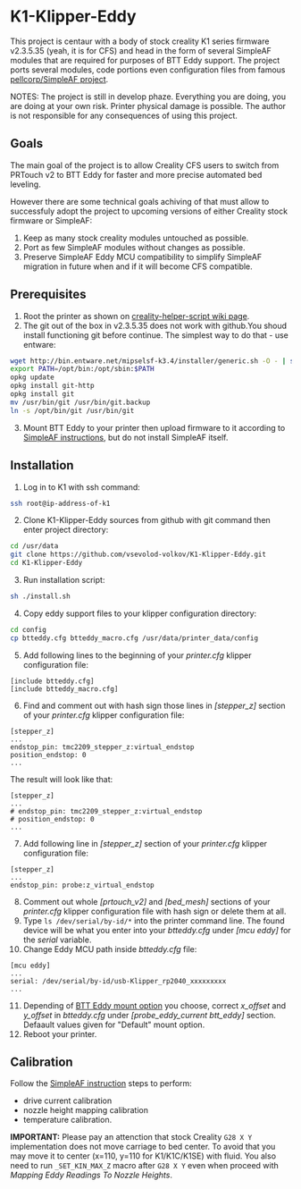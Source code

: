# K1-Klipper-Eddy

This project is centaur with a body of stock creality K1 series firmware v2.3.5.35 (yeah, it is for CFS) and head in the form of several SimpleAF modules that are required for purposes of BTT Eddy support. The project ports several modules, code portions even configuration files from famous [pellcorp/SimpleAF project](https://pellcorp.github.io/creality-wiki/).

NOTES: The project is still in develop phaze. Everything you are doing, you are doing at your own risk. Printer physical damage is possible. The author is not responsible for any consequences of using this project.

## Goals
The main goal of the project is to allow Creality CFS users to switch from PRTouch v2 to BTT Eddy for faster and more precise automated bed leveling.

However there are some technical goals achiving of that must allow to successfuly adopt the project to upcoming versions of either Creality stock firmware or SimpleAF:
1. Keep as many stock creality modules untouched as possible.
2. Port as few SimpleAF modules without changes as possible.
3. Preserve SimpleAF Eddy MCU compatibility to simplify SimpleAF migration in future when and if it will become CFS compatible.

## Prerequisites
1. Root the printer as shown on [creality-helper-script wiki page](https://guilouz.github.io/Creality-Helper-Script-Wiki/firmwares/install-and-update-rooted-firmware-k1/).
2. The git out of the box in v2.3.5.35 does not work with github.You shoud install functioning git before continue. The simplest way to do that - use entware:
```bash
wget http://bin.entware.net/mipselsf-k3.4/installer/generic.sh -O - | sh
export PATH=/opt/bin:/opt/sbin:$PATH
opkg update
opkg install git-http
opkg install git
mv /usr/bin/git /usr/bin/git.backup
ln -s /opt/bin/git /usr/bin/git
```
3. Mount BTT Eddy to your printer then upload firmware to it according to [SimpleAF instructions](https://pellcorp.github.io/creality-wiki/btteddy/#probe-installation), but do not install SimpleAF itself.

## Installation
1. Log in to K1 with ssh command:
```bash
ssh root@ip-address-of-k1
```
2. Clone K1-Klipper-Eddy sources from github with git command then enter project directory:
```bash
cd /usr/data
git clone https://github.com/vsevolod-volkov/K1-Klipper-Eddy.git
cd K1-Klipper-Eddy
```
3. Run installation script:
```bash
sh ./install.sh
```
4. Copy eddy support files to your klipper configuration directory:
```bash
cd config
cp btteddy.cfg btteddy_macro.cfg /usr/data/printer_data/config
```
5. Add following lines to the beginning of your *printer.cfg* klipper configuration file:
```
[include btteddy.cfg]
[include btteddy_macro.cfg]
```
6. Find and comment out with hash sign those lines in *[stepper_z]* section of your *printer.cfg* klipper configuration file:
```
[stepper_z]
...
endstop_pin: tmc2209_stepper_z:virtual_endstop
position_endstop: 0 
...
```
The result will look like that:
```
[stepper_z]
...
# endstop_pin: tmc2209_stepper_z:virtual_endstop
# position_endstop: 0 
...
```

7. Add following line in *[stepper_z]* section of your *printer.cfg* klipper configuration file:
```
[stepper_z]
...
endstop_pin: probe:z_virtual_endstop
```
8. Comment out whole *[prtouch_v2]* and *[bed_mesh]* sections of your *printer.cfg* klipper configuration file with hash sign or delete them at all.
9. Type ```ls /dev/serial/by-id/*``` into the printer command line. The found device will be what you enter into your *btteddy.cfg* under *[mcu eddy]* for the *serial* variable. 
10. Change Eddy MCU path inside *btteddy.cfg* file:
```
[mcu eddy]
...
serial: /dev/serial/by-id/usb-Klipper_rp2040_xxxxxxxxx
...
```
11.  Depending of [BTT Eddy mount option](https://pellcorp.github.io/creality-wiki/btteddy/#mount-options) you choose, correct *x_offset* and *y_offset* in *btteddy.cfg* under *[probe_eddy_current btt_eddy]* section. Defaault values given for "Default" mount option.
22.   Reboot your printer.

## Calibration

Follow the [SimpleAF instruction](https://pellcorp.github.io/creality-wiki/btteddy/#calibration) steps to perform:
- drive current calibration
- nozzle height mapping calibration
- temperature calibration.

**IMPORTANT:** Please pay an attenction that stock Creality ```G28 X Y``` implementation does not move carriage to bed center. To avoid that you may move it to center (x=110, y=110 for K1/K1C/K1SE) with fluid. You also need to run ```_SET_KIN_MAX_Z``` macro after ```G28 X Y``` even when proceed with *Mapping Eddy Readings To Nozzle Heights*.